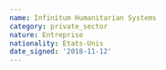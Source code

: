 ```yaml
---
name: Infinitum Humanitarian Systems
category: private_sector
nature: Entreprise
nationality: Etats-Unis
date_signed: '2018-11-12'
---
```

    